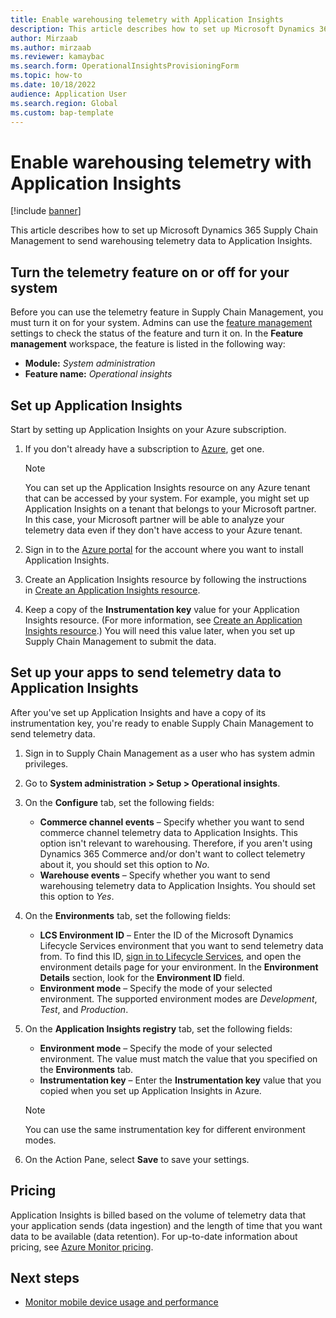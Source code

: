 ```yaml
---
title: Enable warehousing telemetry with Application Insights
description: This article describes how to set up Microsoft Dynamics 365 Supply Chain Management to send warehousing telemetry data to Application Insights.
author: Mirzaab
ms.author: mirzaab
ms.reviewer: kamaybac
ms.search.form: OperationalInsightsProvisioningForm
ms.topic: how-to
ms.date: 10/18/2022
audience: Application User
ms.search.region: Global
ms.custom: bap-template
---
```


# Enable warehousing telemetry with Application Insights

[!include [banner](../includes/banner.md)]

This article describes how to set up Microsoft Dynamics 365 Supply Chain Management to send warehousing telemetry data to Application Insights.

## Turn the telemetry feature on or off for your system

Before you can use the telemetry feature in Supply Chain Management, you must turn it on for your system. Admins can use the [feature management](../../fin-ops-core/fin-ops/get-started/feature-management/feature-management-overview.md) settings to check the status of the feature and turn it on. In the **Feature management** workspace, the feature is listed in the following way:

- **Module:** *System administration*
- **Feature name:** *Operational insights*

## Set up Application Insights

Start by setting up Application Insights on your Azure subscription.

1. If you don't already have a subscription to [Azure](https://azure.microsoft.com/), get one.

    > [!NOTE]
    > You can set up the Application Insights resource on any Azure tenant that can be accessed by your system. For example, you might set up Application Insights on a tenant that belongs to your Microsoft partner. In this case, your Microsoft partner will be able to analyze your telemetry data even if they don't have access to your Azure tenant.

1. Sign in to the [Azure portal](https://portal.azure.com/) for the account where you want to install Application Insights.
1. Create an Application Insights resource by following the instructions in [Create an Application Insights resource](/azure/azure-monitor/app/create-new-resource).
1. Keep a copy of the **Instrumentation key** value for your Application Insights resource. (For more information, see [Create an Application Insights resource](/azure/azure-monitor/app/create-new-resource).) You will need this value later, when you set up Supply Chain Management to submit the data.

## Set up your apps to send telemetry data to Application Insights

After you've set up Application Insights and have a copy of its instrumentation key, you're ready to enable Supply Chain Management to send telemetry data.

1. Sign in to Supply Chain Management as a user who has system admin privileges.
1. Go to **System administration \> Setup \> Operational insights**.
1. On the **Configure** tab, set the following fields:

    - **Commerce channel events** – Specify whether you want to send commerce channel telemetry data to Application Insights. This option isn't relevant to warehousing. Therefore, if you aren't using Dynamics 365 Commerce and/or don't want to collect telemetry about it, you should set this option to *No*.
    - **Warehouse events** – Specify whether you want to send warehousing telemetry data to Application Insights. You should set this option to *Yes*.

1. On the **Environments** tab, set the following fields:

    - **LCS Environment ID** – Enter the ID of the Microsoft Dynamics Lifecycle Services environment that you want to send telemetry data from. To find this ID, [sign in to Lifecycle Services](https://lcs.dynamics.com/Logon/Index), and open the environment details page for your environment. In the **Environment Details** section, look for the **Environment ID** field.
    - **Environment mode** – Specify the mode of your selected environment. The supported environment modes are *Development*, *Test*, and *Production*.

1. On the **Application Insights registry** tab, set the following fields:

    - **Environment mode** – Specify the mode of your selected environment. The value must match the value that you specified on the **Environments** tab.
    - **Instrumentation key** – Enter the **Instrumentation key** value that you copied when you set up Application Insights in Azure.

    > [!NOTE]
    > You can use the same instrumentation key for different environment modes.

1. On the Action Pane, select **Save** to save your settings.

## Pricing

Application Insights is billed based on the volume of telemetry data that your application sends (data ingestion) and the length of time that you want data to be available (data retention). For up-to-date information about pricing, see [Azure Monitor pricing](https://azure.microsoft.com/pricing/details/monitor/).

## Next steps

- [Monitor mobile device usage and performance](application-insights-wma.md)
